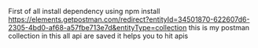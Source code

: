 First of all install dependency using npm install
https://elements.getpostman.com/redirect?entityId=34501870-622607d6-2305-4bd0-af68-a57fbe713e7d&entityType=collection
this is my postman collection in this all api are saved it helps you to hit apis
